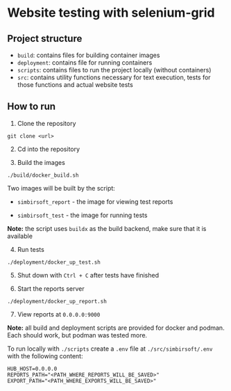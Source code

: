 # Website testing with selenium-grid

## Project structure

- `build`: contains files for building container images
- `deployment`: contains file for running containers
- `scripts`: contains files to run the project locally (without containers)
- `src`: contains utility functions necessary for text execution, tests for those functions and actual website tests

## How to run

1. Clone the repository

`git clone <url>`

2. Cd into the repository

3. Build the images

`./build/docker_build.sh`

Two images will be built by the script:

- `simbirsoft_report` - the image for viewing test reports

- `simbirsoft_test` - the image for running tests

**Note:** the script uses `buildx` as the build backend, make sure that it is available

4. Run tests

`./deployment/docker_up_test.sh`

5. Shut down with `Ctrl + C` after tests have finished

6. Start the reports server

`./deployment/docker_up_report.sh`

7. View reports at `0.0.0.0:9000`

**Note:** all build and deployment scripts are provided for docker and podman. Each should work, but podman was tested more.

To run locally with `./scripts` create a `.env` file at `./src/simbirsoft/.env` with the following content:

```
HUB_HOST=0.0.0.0
REPORTS_PATH="<PATH_WHERE_REPORTS_WILL_BE_SAVED>"
EXPORT_PATH="<PATH_WHERE_EXPORTS_WILL_BE_SAVED>"
```